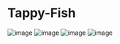 # Tappy-Fish
![image](https://github.com/yigit-yaldiz/Tappy-Fish/assets/80489072/ab236661-9aad-4bb0-b7bd-5afbd25244d6)
![image](https://github.com/yigit-yaldiz/Tappy-Fish/assets/80489072/b6edbd63-e97e-4335-93f7-cb1d6c5182b3)
![image](https://github.com/yigit-yaldiz/Tappy-Fish/assets/80489072/5897d207-977b-4c21-b129-e650dc42c893)
![image](https://github.com/yigit-yaldiz/Tappy-Fish/assets/80489072/ecf688ff-95aa-4c3c-9d7c-007ea3ffee32)
